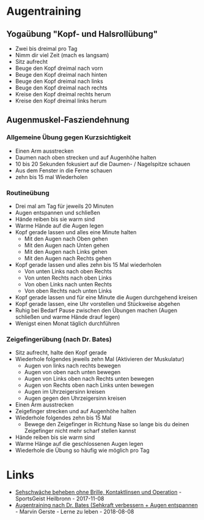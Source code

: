 # Augentraining

## Yogaübung "Kopf- und Halsrollübung"

* Zwei bis dreimal pro Tag
* Nimm dir viel Zeit (mach es langsam)
* Sitz aufrecht
* Beuge den Kopf dreimal nach vorn
* Beuge den Kopf dreimal nach hinten
* Beuge den Kopf dreimal nach links
* Beuge den Kopf dreimal nach rechts
* Kreise den Kopf dreimal rechts herum
* Kreise den Kopf dreimal links herum

## Augenmuskel-Fasziendehnung

### Allgemeine Übung gegen Kurzsichtigkeit

* Einen Arm ausstrecken
* Daumen nach oben strecken und auf Augenhöhe halten
* 10 bis 20 Sekunden fokusiert auf die Daumen- / Nagelspitze schauen
* Aus dem Fenster in die Ferne schauen
* zehn bis 15 mal Wiederholen

### Routineübung

* Drei mal am Tag für jeweils 20 Minuten
* Augen entspannen und schließen
* Hände reiben bis sie warm sind
* Warme Hände auf die Augen legen
* Kopf gerade lassen und alles eine Minute halten
    * Mit den Augen nach Oben gehen
    * Mit den Augen nach Unten gehen
    * Mit den Augen nach Links gehen
    * Mit den Augen nach Rechts gehen
* Kopf gerade lassen und alles zehn bis 15 Mal wiederholen
    * Von unten Links nach oben Rechts
    * Von unten Rechts nach oben Links
    * Von oben Links nach unten Rechts
    * Von oben Rechts nach unten Links
* Kopf gerade lassen und für eine Minute die Augen durchgehend kreisen
* Kopf gerade lassen, eine Uhr vorstellen und Stückweise abgehen
* Ruhig bei Bedarf Pause zwischen den Übungen machen (Augen schließen und warme Hände drauf legen)
* Wenigst einen Monat täglich durchführen

### Zeigefingerübung (nach Dr. Bates)

* Sitz aufrecht, halte den Kopf gerade
* Wiederhole folgendes jeweils zehn Mal (Aktivieren der Muskulatur)
    * Augen von links nach rechts bewegen
    * Augen von oben nach unten bewegen
    * Augen von Links oben nach Rechts unten bewegen
    * Augen von Rechts oben nach Links unten bewegen
    * Augen im Uhrzeigersinn kreisen
    * Augen gegen den Uhrzeigersinn kreisen
* Einen Arm ausstrecken
* Zeigefinger strecken und auf Augenhöhe halten
* Wiederhole folgendes zehn bis 15 Mal
    * Bewege den Zeigefinger in Richtung Nase so lange bis du deinen Zeigefinger nicht mehr scharf stellen kannst
* Hände reiben bis sie warm sind
* Warme Hänge auf die geschlossenen Augen legen
* Wiederhole die Übung so häufig wie möglich pro Tag

# Links

* [Sehschwäche beheben ohne Brille, Kontaktlinsen und Operation](https://www.youtube.com/watch?v=99WEZ4LnPxo) - SportsGeist Heilbronn - 2017-11-08
* [Augentraining nach Dr. Bates (Sehkraft verbessern + Augen entspannen](https://www.youtube.com/watch?v=m69C5NJhTbU) - Marvin Gerste - Lerne zu leben - 2018-08-08
